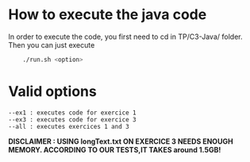 # How to execute the java code

In order to execute the code, you first need to cd in TP/C3-Java/ folder.
Then you can just execute

```bash
    ./run.sh <option>
```

# Valid options

    --ex1 : executes code for exercice 1
    --ex3 : executes code for exercice 3
    --all : executes exercices 1 and 3

**DISCLAIMER : USING longText.txt ON EXERCICE 3 NEEDS ENOUGH MEMORY. ACCORDING TO OUR TESTS,IT TAKES around 1.5GB!**
